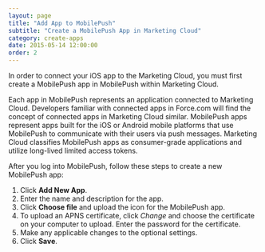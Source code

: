```yaml
---
layout: page
title: "Add App to MobilePush"
subtitle: "Create a MobilePush App in Marketing Cloud"
category: create-apps
date: 2015-05-14 12:00:00
order: 2
---
```

In order to connect your iOS app to the Marketing Cloud, you must first create a MobilePush app in MobilePush within Marketing Cloud.

Each app in MobilePush represents an application connected to Marketing Cloud. Developers familiar with connected apps in Force.com will find the concept of connected apps in Marketing Cloud similar. MobilePush apps represent apps built for the iOS or Android mobile platforms that use MobilePush to communicate with their users via push messages. Marketing Cloud classifies MobilePush apps as consumer-grade applications and utilize long-lived limited access tokens.

After you log into MobilePush, follow these steps to create a new MobilePush app:

1. Click **Add New App**.
1. Enter the name and description for the app.
1. Click **Choose file** and upload the icon for the MobilePush app.
1. To upload an APNS certificate, click *Change* and choose the certificate on your computer to upload. Enter the password for the certificate.
1. Make any applicable changes to the optional settings.
1. Click **Save**.
